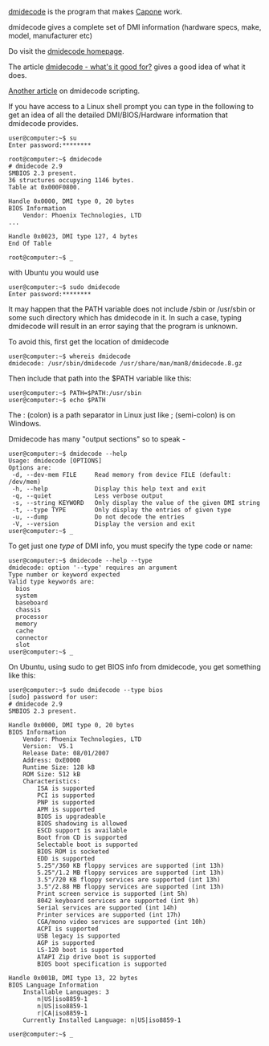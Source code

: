 [dmidecode](http://www.google.com/search?q=dmidecode) is the program
that makes [Capone](Capone "wikilink") work.

dmidecode gives a complete set of DMI information (hardware specs, make,
model, manufacturer etc)

Do visit the [dmidecode homepage](http://www.nongnu.org/dmidecode/).

The article [dmidecode - what\'s it good
for?](http://www.linux.com/archive/articles/40412) gives a good idea of
what it does.

[Another article](http://www.linux.com/archive/articles/41088) on
dmidecode scripting.

If you have access to a Linux shell prompt you can type in the following
to get an idea of all the detailed DMI/BIOS/Hardware information that
dmidecode provides.

    user@computer:~$ su
    Enter password:********

    root@computer:~$ dmidecode
    # dmidecode 2.9
    SMBIOS 2.3 present.
    36 structures occupying 1146 bytes.
    Table at 0x000F0800.

    Handle 0x0000, DMI type 0, 20 bytes
    BIOS Information
        Vendor: Phoenix Technologies, LTD
    ...

    Handle 0x0023, DMI type 127, 4 bytes
    End Of Table

    root@computer:~$ _

with Ubuntu you would use

    user@computer:~$ sudo dmidecode
    Enter password:********

It may happen that the PATH variable does not include /sbin or /usr/sbin
or some such directory which has dmidecode in it. In such a case, typing
dmidecode will result in an error saying that the program is unknown.

To avoid this, first get the location of dmidecode

    user@computer:~$ whereis dmidecode 
    dmidecode: /usr/sbin/dmidecode /usr/share/man/man8/dmidecode.8.gz

Then include that path into the \$PATH variable like this:

    user@computer:~$ PATH=$PATH:/usr/sbin
    user@computer:~$ echo $PATH

The : (colon) is a path separator in Linux just like ; (semi-colon) is
on Windows.

Dmidecode has many \"output sections\" so to speak -

    user@computer:~$ dmidecode --help
    Usage: dmidecode [OPTIONS]
    Options are:
     -d, --dev-mem FILE     Read memory from device FILE (default: /dev/mem)
     -h, --help             Display this help text and exit
     -q, --quiet            Less verbose output
     -s, --string KEYWORD   Only display the value of the given DMI string
     -t, --type TYPE        Only display the entries of given type
     -u, --dump             Do not decode the entries
     -V, --version          Display the version and exit
    user@computer:~$ _

To get just one *type* of DMI info, you must specify the type code or
name:

    user@computer:~$ dmidecode --help --type
    dmidecode: option '--type' requires an argument
    Type number or keyword expected
    Valid type keywords are:
      bios
      system
      baseboard
      chassis
      processor
      memory
      cache
      connector
      slot
    user@computer:~$ _

On Ubuntu, using sudo to get BIOS info from dmidecode, you get something
like this:

    user@computer:~$ sudo dmidecode --type bios
    [sudo] password for user: 
    # dmidecode 2.9
    SMBIOS 2.3 present.

    Handle 0x0000, DMI type 0, 20 bytes
    BIOS Information
        Vendor: Phoenix Technologies, LTD
        Version:  V5.1 
        Release Date: 08/01/2007
        Address: 0xE0000
        Runtime Size: 128 kB
        ROM Size: 512 kB
        Characteristics:
            ISA is supported
            PCI is supported
            PNP is supported
            APM is supported
            BIOS is upgradeable
            BIOS shadowing is allowed
            ESCD support is available
            Boot from CD is supported
            Selectable boot is supported
            BIOS ROM is socketed
            EDD is supported
            5.25"/360 KB floppy services are supported (int 13h)
            5.25"/1.2 MB floppy services are supported (int 13h)
            3.5"/720 KB floppy services are supported (int 13h)
            3.5"/2.88 MB floppy services are supported (int 13h)
            Print screen service is supported (int 5h)
            8042 keyboard services are supported (int 9h)
            Serial services are supported (int 14h)
            Printer services are supported (int 17h)
            CGA/mono video services are supported (int 10h)
            ACPI is supported
            USB legacy is supported
            AGP is supported
            LS-120 boot is supported
            ATAPI Zip drive boot is supported
            BIOS boot specification is supported

    Handle 0x001B, DMI type 13, 22 bytes
    BIOS Language Information
        Installable Languages: 3
            n|US|iso8859-1
            n|US|iso8859-1
            r|CA|iso8859-1
        Currently Installed Language: n|US|iso8859-1

    user@computer:~$ _
